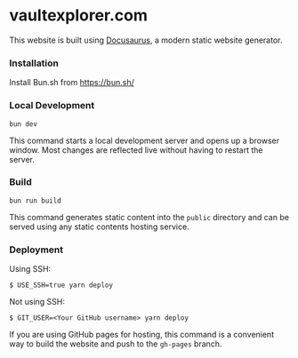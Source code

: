 # vaultexplorer.com

This website is built using [Docusaurus](https://docusaurus.io/), a modern static website generator.

### Installation

Install Bun.sh from https://bun.sh/

### Local Development

```
bun dev
```

This command starts a local development server and opens up a browser window. Most changes are reflected live without having to restart the server.

### Build

```
bun run build
```

This command generates static content into the `public` directory and can be served using any static contents hosting service.

### Deployment

Using SSH:

```
$ USE_SSH=true yarn deploy
```

Not using SSH:

```
$ GIT_USER=<Your GitHub username> yarn deploy
```

If you are using GitHub pages for hosting, this command is a convenient way to build the website and push to the `gh-pages` branch.
